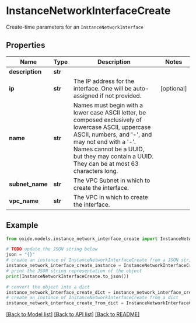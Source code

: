 # InstanceNetworkInterfaceCreate

Create-time parameters for an `InstanceNetworkInterface`

## Properties

Name | Type | Description | Notes
------------ | ------------- | ------------- | -------------
**description** | **str** |  | 
**ip** | **str** | The IP address for the interface. One will be auto-assigned if not provided. | [optional] 
**name** | **str** | Names must begin with a lower case ASCII letter, be composed exclusively of lowercase ASCII, uppercase ASCII, numbers, and &#39;-&#39;, and may not end with a &#39;-&#39;. Names cannot be a UUID, but they may contain a UUID. They can be at most 63 characters long. | 
**subnet_name** | **str** | The VPC Subnet in which to create the interface. | 
**vpc_name** | **str** | The VPC in which to create the interface. | 

## Example

```python
from oxide.models.instance_network_interface_create import InstanceNetworkInterfaceCreate

# TODO update the JSON string below
json = "{}"
# create an instance of InstanceNetworkInterfaceCreate from a JSON string
instance_network_interface_create_instance = InstanceNetworkInterfaceCreate.from_json(json)
# print the JSON string representation of the object
print(InstanceNetworkInterfaceCreate.to_json())

# convert the object into a dict
instance_network_interface_create_dict = instance_network_interface_create_instance.to_dict()
# create an instance of InstanceNetworkInterfaceCreate from a dict
instance_network_interface_create_from_dict = InstanceNetworkInterfaceCreate.from_dict(instance_network_interface_create_dict)
```
[[Back to Model list]](../README.md#documentation-for-models) [[Back to API list]](../README.md#documentation-for-api-endpoints) [[Back to README]](../README.md)


